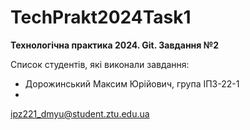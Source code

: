 # TechPrakt2024Task1
**Технологічна практика 2024. Git. Завдання №2**

Список студентів, які виконали завдання:
* Дорожинський Максим Юрійович, група ІПЗ-22-1
* 
ipz221_dmyu@student.ztu.edu.ua
